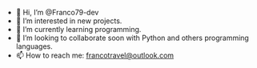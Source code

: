 - 👋 Hi, I’m @Franco79-dev
- 👀 I’m interested in new projects.
- 🌱 I’m currently learning programming.
- 💞️ I’m looking to collaborate soon with Python and others programming languages.
- 📫 How to reach me: francotravel@outlook.com
    

<!---
Franco79-dev/Franco79-dev is a ✨ special ✨ repository because its `README.md` (this file) appears on your GitHub profile.
You can click the Preview link to take a look at your changes.
--->
